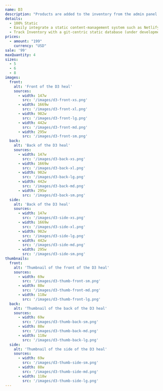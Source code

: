 ```yaml
---
name: D3
description: "Products are added to the inventory from the admin panel. You can access this from the gocommerce.com/admin page. Check it out to learn more.\_"
details:
  - 100% Static
  - Easily integrate a static content-management system such as Netlify-CMS
  - Track Inventory with a git-centric static database (under development)
prices:
  - amount: "199"
    currency: "USD"
sale: '99'
maxQuantity: 4
sizes:
  - 5
  - 6
  - 8
images:
  front:
    alt: 'Front of the D3 heal'
    sources:
      - width: 147w
        src: '/images/d3-front-xs.png'
      - width: 1669w
        src: '/images/d3-front-xl.png'
      - width: 982w
        src: '/images/d3-front-lg.png'
      - width: 442w
        src: '/images/d3-front-md.png'
      - width: 295w
        src: '/images/d3-front-sm.png'
  back:
    alt: 'Back of the D3 heal'
    sources:
      - width: 147w
        src: '/images/d3-back-xs.png'
      - width: 1669w
        src: '/images/d3-back-xl.png'
      - width: 982w
        src: '/images/d3-back-lg.png'
      - width: 442w
        src: '/images/d3-back-md.png'
      - width: 295w
        src: '/images/d3-back-sm.png'
  side:
    alt: 'Back of the D3 heal'
    sources:
      - width: 147w
        src: '/images/d3-side-xs.png'
      - width: 1669w
        src: '/images/d3-side-xl.png'
      - width: 982w
        src: '/images/d3-side-lg.png'
      - width: 442w
        src: '/images/d3-side-md.png'
      - width: 295w
        src: '/images/d3-side-sm.png'
thumbnails:
  front:
    alt: 'Thumbnail of the front of the D3 heal'
    sources:
      - width: 69w
        src: '/images/d3-thumb-front-sm.png'
      - width: 88w
        src: '/images/d3-thumb-front-md.png'
      - width: 118w
        src: '/images/d3-thumb-front-lg.png'
  back:
    alt: 'Thumbnail of the back of the D3 heal'
    sources:
      - width: 69w
        src: '/images/d3-thumb-back-sm.png'
      - width: 88w
        src: '/images/d3-thumb-back-md.png'
      - width: 118w
        src: '/images/d3-thumb-back-lg.png'
  side:
    alt: 'Thumbnail of the side of the D3 heal'
    sources:
      - width: 69w
        src: '/images/d3-thumb-side-sm.png'
      - width: 88w
        src: '/images/d3-thumb-side-md.png'
      - width: 118w
        src: '/images/d3-thumb-side-lg.png'
---
```

